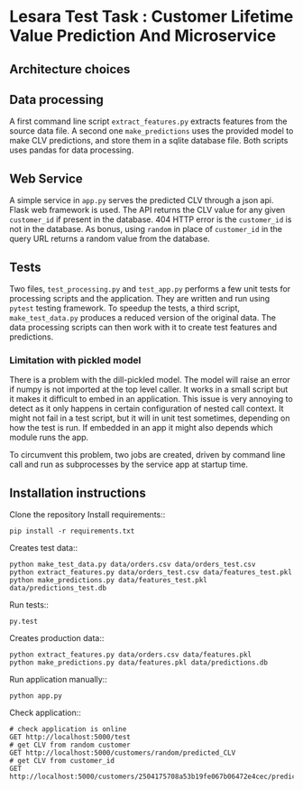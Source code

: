 # Lesara Test Task : Customer Lifetime Value Prediction And Microservice

## Architecture choices

## Data processing

A first command line script `extract_features.py` extracts features from the source data file. A second one `make_predictions` uses the provided model to make CLV predictions, and store them in a sqlite database file. Both scripts uses pandas for data processing.

## Web Service

A simple service in `app.py` serves the predicted CLV through a json api. Flask web framework is used. The API returns the CLV value for any given `customer_id` if present in the database. 404 HTTP error is the `customer_id` is not in the database. As bonus, using `random` in place of `customer_id` in the query URL returns a random value from the database.

## Tests

Two files, `test_processing.py` and `test_app.py` performs a few unit tests for processing scripts and the application. They are written and run using `pytest` testing framework. To speedup the tests, a third script, `make_test_data.py` produces a reduced version of the original data. The data processing scripts can then work with it to create test features and predictions.

### Limitation with pickled model

There is a problem with the dill-pickled model. The model will raise an error if numpy is not imported at the top level caller. It works in a small script but it makes it difficult to embed in an application. This issue is very annoying to detect as it only happens in certain configuration of nested call context. It might not fail in a test script, but it will in unit test sometimes, depending on how the test is run. If embedded in an app it might also depends which module runs the app.

To circumvent this problem, two jobs are created, driven by command line call and run as subprocesses by the service app at startup time.

## Installation instructions

Clone the repository
Install requirements::
        
    pip install -r requirements.txt

Creates test data::
    
    python make_test_data.py data/orders.csv data/orders_test.csv
    python extract_features.py data/orders_test.csv data/features_test.pkl
    python make_predictions.py data/features_test.pkl data/predictions_test.db

Run tests::

    py.test

Creates production data::
    
    python extract_features.py data/orders.csv data/features.pkl
    python make_predictions.py data/features.pkl data/predictions.db

Run application manually::

    python app.py

Check application::

    # check application is online
    GET http://localhost:5000/test
    # get CLV from random customer
    GET http://localhost:5000/customers/random/predicted_CLV
    # get CLV from customer_id
    GET http://localhost:5000/customers/2504175708a53b19fe067b06472e4cec/predicted_CLV
